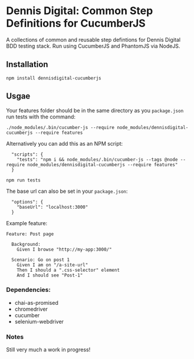 # Dennis Digital: Common Step Definitions for CucumberJS

A collections of common and reusable step defintions for Dennis Digital BDD testing stack. Run using CucumberJS and PhantomJS via NodeJS.


## Installation

`npm install dennisdigital-cucumberjs`


## Usgae

Your features folder should be in the same directory as you `package.json` run tests with the command:

`./node_modules/.bin/cucumber-js --require node_modules/dennisdigital-cucumberjs --require features`

Alternatively you can add this as an NPM script:

```
  "scripts": {
    "tests": "npm i && node_modules/.bin/cucumber-js --tags @node --require node_modules/dennisdigital-cucumberjs --require features"
  }
```

`npm run tests`


The base url can also be set in your `package.json`:

```
  "options": {
    "baseUrl": "localhost:3000"
  }
```


Example feature:

```
Feature: Post page

  Background:
    Given I browse "http://my-app:3000/"

  Scenario: Go on post 1
    Given I am on "/a-site-url"
    Then I should a ".css-selector" element
    And I should see "Post-1"
```

### Dependencies:
- chai-as-promised
- chromedriver
- cucumber
- selenium-webdriver


### Notes

Still very much a work in progress!